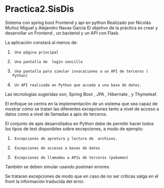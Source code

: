 # Practica2.SisDis
Sistema con spring boot Frontend y api en python
Realizado por Nicolás Muñoz Miguel y Alejandro Navas García
El objetivo de la práctica es crear y desarrollar un Frontend , un backend  y un API con Flask.

La aplicación constará al menos de:

1.      Una página principal

2.      Una pantalla de  login sencilla

3.      Una pantalla para simular invocaciones a un API de terceros ( Python)

4.      Un API realizada en Python que acceda a una base de datos.

Las tecnologías sugeridas son, Spring Boot , JPA , Hibernate , y Thymeleaf.

El enfoque se centra en la implementación de un sistema que sea capaz de mostrar cómo se tratan las diferentes excepciones tanto a nivel de acceso a datos como a nivel de llamadas a apis de terceros.

El conjunto de apis desarrollados en Python debe de permitir hacer todos los tipos de test disponibles sobre excepciones, a modo de ejemplo:

1.      Excepciones de apretura y lectura de  archivos.

2.      Excepciones de accesos a bases de datos

3.      Excepciones de llamadas a APIs de terceros (pokemon)

También se deben simular usando postman errores.

Se trataran excepciones de modo que en caso de no ser críticas salga en el front la información traducida del error.
